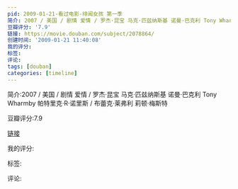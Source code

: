 ```yaml
---
pid: 2009-01-21-看过电影-绯闻女孩 第一季
简介: 2007 / 美国 / 剧情 爱情 / 罗杰·昆宝 马克·匹兹纳斯基 诺曼·巴克利 Tony Wharmby 帕特里克·R·诺里斯 / 布蕾克·莱弗利 莉顿·梅斯特
豆瓣评分: '7.9'
链接: https://movie.douban.com/subject/2078864/
创建时间: '2009-01-21 11:40:08'
我的评分:
标签:
评论:
tags: [douban]
categories: [timeline]
---
```

简介:2007 / 美国 / 剧情 爱情 / 罗杰·昆宝 马克·匹兹纳斯基 诺曼·巴克利 Tony Wharmby 帕特里克·R·诺里斯 / 布蕾克·莱弗利 莉顿·梅斯特

豆瓣评分:7.9

[链接](https://movie.douban.com/subject/2078864/)

我的评分:

标签:

评论:

